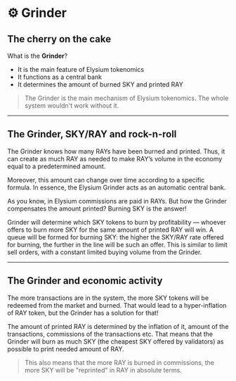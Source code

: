 # ⚙ Grinder

## The cherry on the cake

What is the **Grinder**?

* It is the main feature of Elysium tokenomics
* It functions as a central bank
* It determines the amount of burned SKY and printed RAY

>The Grinder is the main mechanism of Elysium tokenomics. The whole system wouldn't work without it.

---

## The Grinder, SKY/RAY and rock-n-roll

The Grinder knows how many RAYs have been burned and printed. Thus, it can create as much RAY as needed to make RAY’s volume in the economy equal to a predetermined amount. 

Moreover, this amount can change over time according to a specific formula. In essence, the Elysium Grinder acts as an automatic central bank.

As you know, in Elysium commissions are paid in RAYs. But how the Grinder compensates the amount printed? Burning SKY is the answer!

Grinder will determine which SKY tokens to burn by profitability — whoever offers to burn more SKY for the same amount of printed RAY will win. A queue will be formed for burning SKY: the higher the SKY/RAY rate offered for burning, the further in the line will be such an offer. This is similar to limit sell orders, with a constant limited buying volume from the Grinder.

---

## The Grinder and economic activity

The more transactions are in the system, the more SKY tokens will be redeemed from the market and burned. That would lead to a hyper-inflation of RAY token, but the Grinder has a solution for that!

The amount of printed RAY is determined by the inflation of it, amount of the transactions, commissions of the transactions etc. That means that the Grinder will burn as much SKY (the cheapest SKY offered by validators) as possible to print needed amount of RAY.

>This also means that the more RAY is burned in commissions, the more SKY will be "reprinted" in RAY in absolute terms.